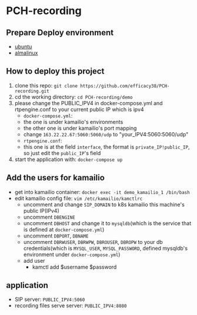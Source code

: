# PCH-recording

## Prepare Deploy environment

- [ubuntu](docs/deploy-on-ubuntu.md)
- [almalinux](docs/deploy-on-almalinux.md)

## How to deploy this project

1. clone this repo: `git clone https://github.com/efficacy38/PCH-recording.git`
2. cd the working directory: `cd PCH-recording/demo`
3. please change the PUBLIC_IPV4 in docker-compose.yml and rtpengine.conf to your current public IP which is ipv4
   - `docker-compose.yml`:
   - the one is under kamailio's environments
   - the other one is under kamailio's port mapping
   - change `163.22.22.67:5060:5060/udp` to "your_IPV4:5060:5060/udp"
   - `rtpengine.conf`:
   - this one is at the field `interface`, the format is `private_IP!public_IP`, so just edit the `public_IP`'s field
4. start the application with: `docker-compose up`

## Add the users for kamailio

- get into kamailio container: `docker exec -it demo_kamailio_1 /bin/bash`
- edit kamailio config file: `vim /etc/kamailio/kamctlrc`
  - uncomment and change `SIP_DOMAIN` to k8s kamailio this machine's public IP(IPv4)
  - uncomment `DBENGINE`
  - uncomment `DBHOST` and change it to `mysqldb`(which is the service that is defined at `docker-compose.yml`)
  - uncomment `DBPORT`, `DBNAME`
  - uncomment `DBRWUSER`, `DBRWPW`, `DBROUSER`, `DBROPW` to your db credentials(which is `MYSQL_USER`, `MYSQL_PASSWORD`, defined mysqldb's environment under `docker-compose.yml`)
  - add user
    - kamctl add $username $password

## application

- SIP server: `PUBLIC_IPV4:5060`
- recording files serve server: `PUBLIC_IPV4:8080`
